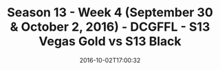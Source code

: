 ---
title: Season 13 - Week 4 (September 30 & October 2, 2016) - DCGFFL - S13 Vegas Gold
  vs S13 Black
teams-score:
- team: _teams/s13-vegas.md
  score: 21
- team: _teams/s13-black.md
  score: 0
mvp: J. Bain (Vegas); S. Pugh (Black)
game-ball: A. Smith (Vegas); J. DeHanis
season: 13
week: 4
date: '2016-10-02T17:00:32'
pageid: season-13-week-4-september-30-october-2-2016-4829-vs-4811
---